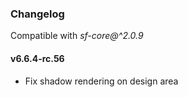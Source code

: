 ### Changelog

Compatible with *sf-core@^2.0.9*

#### v6.6.4-rc.56

- Fix shadow rendering on design area
